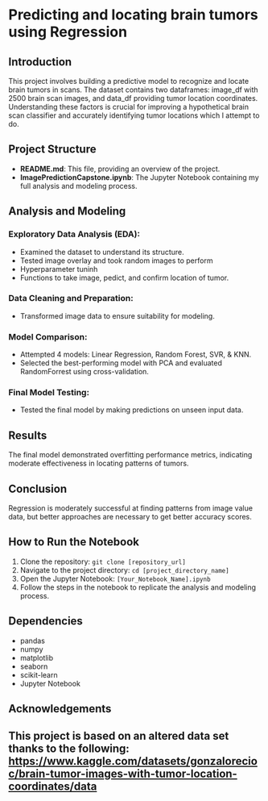 # Predicting and locating brain tumors using Regression

## Introduction  
This project involves building a predictive model to recognize and locate brain tumors in scans. 
The dataset contains two dataframes: image_df with 2500 brain scan images, and data_df providing tumor location coordinates. 
Understanding these factors is crucial for improving a hypothetical brain scan classifier and accurately identifying tumor locations which I attempt to do.

## Project Structure  
- **README.md**: This file, providing an overview of the project.  
- **ImagePredictionCapstone.ipynb**: The Jupyter Notebook containing my full analysis and modeling process.  

## Analysis and Modeling  
### Exploratory Data Analysis (EDA):  
- Examined the dataset to understand its structure.  
- Tested image overlay and took random images to perform  
- Hyperparameter tuninh
- Functions to take image, pedict, and confirm location of tumor.

### Data Cleaning and Preparation:  
- Transformed image data to ensure suitability for modeling.  

### Model Comparison:  
- Attempted 4 models: Linear Regression, Random Forest, SVR, & KNN.  
- Selected the best-performing model with PCA and evaluated RandomForrest using cross-validation.

### Final Model Testing:  
- Tested the final model by making predictions on unseen input data.  

## Results  
The final model demonstrated overfitting performance metrics, indicating moderate effectiveness in locating patterns of tumors. 

## Conclusion  
Regression is moderately successful at finding patterns from image value data, but better approaches are necessary to get better accuracy scores.

## How to Run the Notebook  
1. Clone the repository: `git clone [repository_url]`  
2. Navigate to the project directory: `cd [project_directory_name]`  
3. Open the Jupyter Notebook: `[Your_Notebook_Name].ipynb`  
4. Follow the steps in the notebook to replicate the analysis and modeling process.  

## Dependencies  
- pandas  
- numpy  
- matplotlib  
- seaborn  
- scikit-learn  
- Jupyter Notebook  

## Acknowledgements  
This project is based on an altered data set thanks to the following:
https://www.kaggle.com/datasets/gonzalorecioc/brain-tumor-images-with-tumor-location-coordinates/data
--- 
